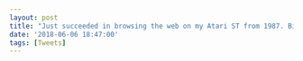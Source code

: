 ```yaml
---
layout: post
title: "Just succeeded in browsing the web on my Atari ST from 1987. Big milestone! #retrocomputing"
date: '2018-06-06 18:47:00'
tags: [Tweets]
---
```

